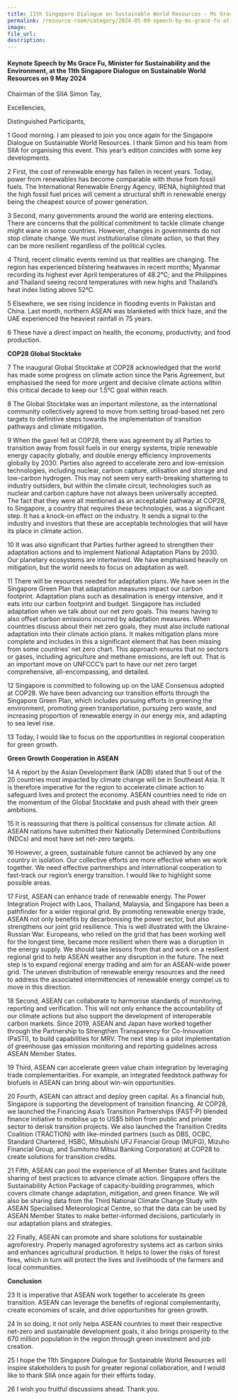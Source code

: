 ```yaml
---  
title: 11th Singapore Dialogue on Sustainable World Resources - Ms Grace Fu
permalink: /resource-room/category/2024-05-09-speech-by-ms-grace-fu-at-singapore-dialogue-on-sustainable-world-resources
image:  
file_url:  
description:  
---
```

#### Keynote Speech by Ms Grace Fu, Minister for Sustainability and the Environment, at the 11th Singapore Dialogue on Sustainable World Resources on 9 May 2024

Chairman of the SIIA Simon Tay,  

Excellencies,  

Distinguished Participants,  

1 Good morning. I am pleased to join you once again for the Singapore Dialogue on Sustainable World Resources. I thank Simon and his team from SIIA for organising this event. This year’s edition coincides with some key developments.  

2 First, the cost of renewable energy has fallen in recent years. Today, power from renewables has become comparable with those from fossil fuels. The International Renewable Energy Agency, IRENA, highlighted that the high fossil fuel prices will cement a structural shift in renewable energy being the cheapest source of power generation.  

3 Second, many governments around the world are entering elections. There are concerns that the political commitment to tackle climate change might wane in some countries. However, changes in governments do not stop climate change. We must institutionalise climate action, so that they can be more resilient regardless of the political cycles.   

4 Third, recent climatic events remind us that realities are changing.  The region has experienced blistering heatwaves in recent months; Myanmar recording its highest ever April temperatures of 48.2°C; and the Philippines and Thailand seeing record temperatures with new highs and Thailand’s heat index listing above 52°C.  

5 Elsewhere, we see rising incidence in flooding events in Pakistan and China. Last month, northern ASEAN was blanketed with thick haze, and the UAE experienced the heaviest rainfall in 75 years.  

6 These have a direct impact on health, the economy, productivity, and food production.  

**COP28 Global Stocktake**

7 The inaugural Global Stocktake at COP28 acknowledged that the world has made some progress on climate action since the Paris Agreement, but emphasised the need for more urgent and decisive climate actions within this critical decade to keep our 1.5°C goal within reach.  

8 The Global Stocktake was an important milestone, as the international community collectively agreed to move from setting broad-based net zero targets to definitive steps towards the implementation of transition pathways and climate mitigation.  

9 When the gavel fell at COP28, there was agreement by all Parties to transition away from fossil fuels in our energy systems, triple renewable energy capacity globally, and double energy efficiency improvements globally by 2030. Parties also agreed to accelerate zero and low-emission technologies, including nuclear, carbon capture, utilisation and storage and low-carbon hydrogen. This may not seem very earth-breaking shattering to industry outsiders, but within the climate circuit, technologies such as nuclear and carbon capture have not always been universally accepted. The fact that they were all mentioned as an acceptable pathway at COP28, to Singapore, a country that requires these technologies, was a significant step. It has a knock-on effect on the industry. It sends a signal to the industry and investors that these are acceptable technologies that will have its place in climate action.  

10 It was also significant that Parties further agreed to strengthen their adaptation actions and to implement National Adaptation Plans by 2030. Our planetary ecosystems are intertwined. We have emphasised heavily on mitigation, but the world needs to focus on adaptation as well.  

11 There will be resources needed for adaptation plans. We have seen in the Singapore Green Plan that adaptation measures impact our carbon footprint. Adaptation plans such as desalination is energy intensive, and it eats into our carbon footprint and budget. Singapore has included adaptation when we talk about our net zero goals. This means having to also offset carbon emissions incurred by adaptation measures. When countries discuss about their net zero goals, they must also include national adaptation into their climate action plans. It makes mitigation plans more complete and includes in this a significant element that has been missing from some countries’ net zero chart. This approach ensures that no sectors or gases, including agriculture and methane emissions, are left out. That is an important move on UNFCCC’s part to have our net zero target comprehensive, all-encompassing, and detailed.   

12 Singapore is committed to following up on the UAE Consensus adopted at COP28. We have been advancing our transition efforts through the Singapore Green Plan, which includes pursuing efforts in greening the environment, promoting green transportation, pursuing zero waste, and increasing proportion of renewable energy in our energy mix, and adapting to sea level rise.  

13 Today, I would like to focus on the opportunities in regional cooperation for green growth.  

**Green Growth Cooperation in ASEAN**

14 A report by the Asian Development Bank (ADB) stated that 5 out of the 20 countries most impacted by climate change will be in Southeast Asia. It is therefore imperative for the region to accelerate climate action to safeguard lives and protect the economy. ASEAN countries need to ride on the momentum of the Global Stocktake and push ahead with their green ambitions.  

15 It is reassuring that there is political consensus for climate action. All ASEAN nations have submitted their Nationally Determined Contributions (NDCs) and most have set net-zero targets.  

16 However, a green, sustainable future cannot be achieved by any one country in isolation. Our collective efforts are more effective when we work together. We need effective partnerships and international cooperation to fast-track our region’s energy transition. I would like to highlight some possible areas.  

17 First, ASEAN can enhance trade of renewable energy. The Power Integration Project with Laos, Thailand, Malaysia, and Singapore has been a pathfinder for a wider regional grid. By promoting renewable energy trade, ASEAN not only benefits by decarbonising the power sector, but also strengthens our joint grid resilience. This is well illustrated with the Ukraine-Russian War. Europeans,  who relied on the grid that has been working well for the longest time,  became more resilient when there was a disruption in the energy supply. We should take lessons from that and work on a resilient regional grid to help ASEAN weather any disruption in the future. The next step is to expand regional energy trading and aim for an ASEAN-wide power grid. The uneven distribution of renewable energy resources and the need to address the associated intermittencies of renewable energy compel us to move in this direction.  

18 Second, ASEAN can collaborate to harmonise standards of monitoring, reporting and verification. This will not only enhance the accountability of our climate actions but also support the development of interoperable carbon markets. Since 2019, ASEAN and Japan have worked together through the Partnership to Strengthen Transparency for Co-Innovation (PaSTI), to build capabilities for MRV. The next step is a pilot implementation of greenhouse gas emission monitoring and reporting guidelines across ASEAN Member States.  

19 Third, ASEAN can accelerate green value chain integration by leveraging trade complementarities. For example, an integrated feedstock pathway for biofuels in ASEAN can bring about win-win opportunities.  

20 Fourth, ASEAN can attract and deploy green capital. As a financial hub, Singapore is supporting the development of transition financing. At COP28, we launched the Financing Asia’s Transition Partnerships (FAST-P) blended finance initiative to mobilise up to US$5 billion from public and private sector to derisk transition projects. We also launched the Transition Credits Coalition (TRACTION) with like-minded partners (such as DBS, OCBC, Standard Chartered, HSBC, Mitsubishi UFJ Financial Group (MUFG), Mizuho Financial Group, and Sumitomo Mitsui Banking Corporation) at COP28 to create solutions for transition credits.  

21 Fifth, ASEAN can pool the experience of all Member States and facilitate sharing of best practices to advance climate action. Singapore offers the Sustainability Action Package of capacity-building programmes, which covers climate change adaptation, mitigation, and green finance. We will also be sharing data from the Third National Climate Change Study with ASEAN Specialised Meteorological Centre, so that the data can be used by ASEAN Member States to make better-informed decisions, particularly in our adaptation plans and strategies.  

22 Finally, ASEAN can promote and share solutions for sustainable agroforestry. Properly managed agroforestry systems act as carbon sinks and enhances agricultural production. It helps to lower the risks of forest fires, which in turn will protect the lives and livelihoods of the farmers and local communities.  

**Conclusion**

23 It is imperative that ASEAN work together to accelerate its green transition. ASEAN can leverage the benefits of regional complementarity, create economies of scale, and drive opportunities for green growth.  

24 In so doing, it not only helps ASEAN countries to meet their respective net-zero and sustainable development goals, it also brings prosperity to the 670 million population in the region through green investment and job creation.  

25 I hope the 11th Singapore Dialogue for Sustainable World Resources will inspire stakeholders to push for greater regional collaboration, and I would like to thank SIIA once again for their efforts today.  

26 I wish you fruitful discussions ahead. Thank you.  
